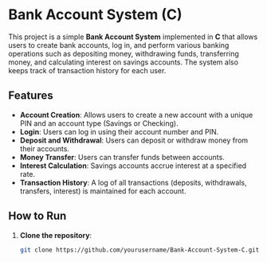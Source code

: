 # Bank Account System (C)

This project is a simple **Bank Account System** implemented in **C** that allows users to create bank accounts, log in, and perform various banking operations such as depositing money, withdrawing funds, transferring money, and calculating interest on savings accounts. The system also keeps track of transaction history for each user.

## Features
- **Account Creation**: Allows users to create a new account with a unique PIN and an account type (Savings or Checking).
- **Login**: Users can log in using their account number and PIN.
- **Deposit and Withdrawal**: Users can deposit or withdraw money from their accounts.
- **Money Transfer**: Users can transfer funds between accounts.
- **Interest Calculation**: Savings accounts accrue interest at a specified rate.
- **Transaction History**: A log of all transactions (deposits, withdrawals, transfers, interest) is maintained for each account.

## How to Run
1. **Clone the repository**:
   ```bash
   git clone https://github.com/yourusername/Bank-Account-System-C.git
